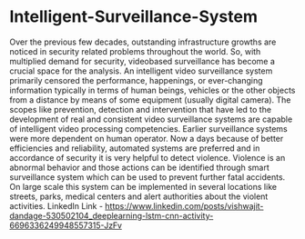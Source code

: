 # Intelligent-Surveillance-System
Over the previous few decades, outstanding infrastructure growths are noticed in security related
problems throughout the world. So, with multiplied demand for security, videobased
surveillance has become a crucial space for the analysis. An intelligent video surveillance
system primarily censored the performance, happenings, or ever-changing information
typically in terms of human beings, vehicles or the other objects from a distance by means
of some equipment (usually digital camera). The scopes like prevention, detection and
intervention that have led to the development of real and consistent video surveillance
systems are capable of intelligent video processing competencies.
Earlier surveillance systems were more dependent on human operator. Now a days
because of better efficiencies and reliability, automated systems are preferred and in accordance
of security it is very helpful to detect violence. Violence is an abnormal behavior
and those actions can be identified through smart surveillance system which can be used
to prevent further fatal accidents. On large scale this system can be implemented in several
locations like streets, parks, medical centers and alert authorities about the violent
activities.
LinkedIn Link - https://www.linkedin.com/posts/vishwajit-dandage-530502104_deeplearning-lstm-cnn-activity-6696336249948557315-JzFv
